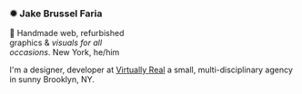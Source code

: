 ### ✹ Jake Brussel Faria

🌱
Handmade web, refurbished\
graphics & *visuals for all\
occasions*. New York, he/him

I'm a designer, developer at [Virtually Real](https://www.virtuallyreal.nyc/) a small, multi-disciplinary agency in sunny Brooklyn, NY. 
